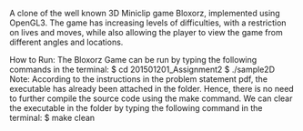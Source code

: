 A clone of the well known 3D Miniclip game Bloxorz, implemented using OpenGL3. The game has increasing levels of difficulties, with a restriction on lives and moves, while also allowing the player to view the game from different angles and locations.

How to Run:
The Bloxorz Game can be run by typing the following commands in the terminal:
$ cd 201501201_Assignment2
$ ./sample2D 
Note: According to the instructions in the problem statement pdf, the executable has already been attached in the folder. Hence, there is no need to further compile the source code using the make command.
We can clear the executable in the folder by typing the following command in the terminal:
$ make clean


